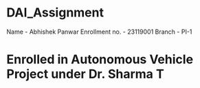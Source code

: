 # DAI_Assignment
Name - Abhishek Panwar
Enrollment no. - 23119001
Branch - PI-1
# Enrolled in Autonomous Vehicle Project under Dr. Sharma T
